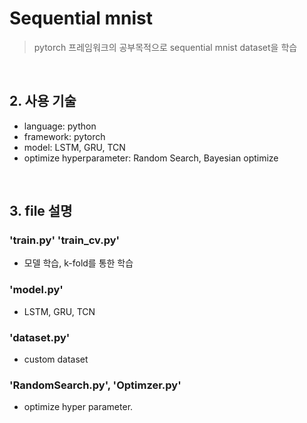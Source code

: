 # Sequential mnist
>pytorch 프레임워크의 공부목적으로 sequential mnist dataset을 학습

</br>

## 2. 사용 기술
- language: python
- framework: pytorch
- model: LSTM, GRU, TCN
- optimize hyperparameter: Random Search, Bayesian optimize

</br>

## 3. file 설명
### 'train.py' 'train_cv.py' 
- 모델 학습, k-fold를 통한 학습
### 'model.py' 
- LSTM, GRU, TCN
### 'dataset.py' 
- custom dataset
### 'RandomSearch.py', 'Optimzer.py'
- optimize hyper parameter.
